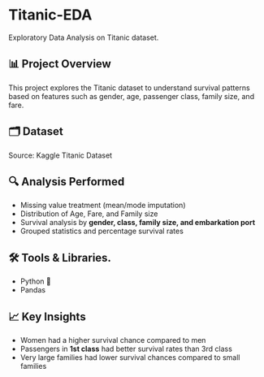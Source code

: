 # Titanic-EDA
Exploratory Data Analysis on Titanic dataset.

## 📊 Project Overview  
This project explores the Titanic dataset to understand survival patterns based on features such as gender, age, passenger class, family size, and fare.  

## 🗂️ Dataset
Source: Kaggle Titanic Dataset  

## 🔍 Analysis Performed  
- Missing value treatment (mean/mode imputation)  
- Distribution of Age, Fare, and Family size  
- Survival analysis by **gender, class, family size, and embarkation port**  
- Grouped statistics and percentage survival rates  

## 🛠️ Tools & Libraries.  
- Python 🐍  
- Pandas

## 📈 Key Insights  
- Women had a higher survival chance compared to men  
- Passengers in **1st class** had better survival rates than 3rd class  
- Very large families had lower survival chances compared to small families  
